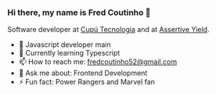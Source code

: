 ### Hi there, my name is Fred Coutinho 👋

Software developer at [Cupú Tecnologia](https://www.instagram.com/cupuoficial/) and at [Assertive Yield](https://www.assertiveyield.com/).

- 👾 Javascript developer main
- 🌱 Currently learning Typescript
- 📫 How to reach me: fredcoutinho52@gmail.com
- 💬 Ask me about: Frontend Development
- ⚡ Fun fact: Power Rangers and Marvel fan
